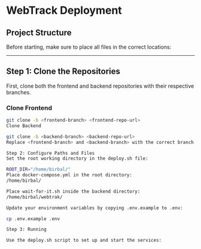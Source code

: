 # WebTrack Deployment

## Project Structure

Before starting, make sure to place all files in the correct locations:

---

## Step 1: Clone the Repositories

First, clone both the frontend and backend repositories with their respective branches.

### Clone Frontend
```bash
git clone -b <frontend-branch> <frontend-repo-url>
Clone Backend

git clone -b <backend-branch> <backend-repo-url>
Replace <frontend-branch> and <backend-branch> with the correct branch names, and <repo-url> with the actual Git URLs.

Step 2: Configure Paths and Files
Set the root working directory in the deploy.sh file:

ROOT_DIR="/home/birbal/"
Place docker-compose.yml in the root directory:
/home/birbal/

Place wait-for-it.sh inside the backend directory:
/home/birbal/webtrak/

Update your environment variables by copying .env.example to .env:

cp .env.example .env

Step 3: Running

Use the deploy.sh script to set up and start the services:



